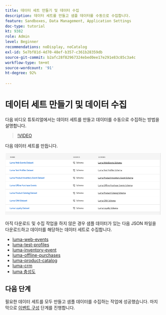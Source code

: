 ```yaml
---
title: 데이터 세트 만들기 및 데이터 수집
description: 데이터 세트를 만들고 샘플 데이터를 수동으로 수집합니다.
feature: Sandboxes, Data Management, Application Settings
doc-type: tutorial
kt: 9382
role: Admin
level: Beginner
recommendations: noDisplay, noCatalog
exl-id: 5e7bf81d-4d70-48ef-b357-c361b28359db
source-git-commit: b2afc28f82967324ebed0ee17e291e83c85c3a4c
workflow-type: tm+mt
source-wordcount: '91'
ht-degree: 92%

---
```


# 데이터 세트 만들기 및 데이터 수집

다음 비디오 튜토리얼에서는 데이터 세트를 만들고 데이터를 수동으로 수집하는 방법을 설명합니다.

>[!VIDEO](https://video.tv.adobe.com/v/334293?quality=12&learn=on)

다음 데이터 세트를 만듭니다.

![데이터 세트 만들기](/help/tutorial-configure-a-training-sandbox/assets/datasets.png)

아직 다운로드 및 수집 작업을 하지 않은 경우 샘플 데이터가 있는 다음 JSON 파일을 다운로드하고 데이터를 해당하는 데이터 세트로 수집합니다.

* [luma-web-events](/help/tutorial-configure-a-training-sandbox/assets/luma-data/luma-web-events.json)
* [luma-test-profiles](/help/tutorial-configure-a-training-sandbox/assets/luma-data/luma-test-profiles.json)
* [luma-inventory-event](/help/tutorial-configure-a-training-sandbox/assets/luma-data/luma-inventory-events.json)
* [luma-offline-purchases](/help/tutorial-configure-a-training-sandbox/assets/luma-data/luma-offline-purchases.json)
* [luma-product-catalog](/help/tutorial-configure-a-training-sandbox/assets/luma-data/luma-product-catalog.json)
* [luma-crm](/help/tutorial-configure-a-training-sandbox/assets/luma-data/luma-crm.json)
* [luma 충성도](/help/tutorial-configure-a-training-sandbox/assets/luma-data/luma-loyalty.json)


## 다음 단계

필요한 데이터 세트를 모두 만들고 샘플 데이터를 수집하는 작업에 성공했습니다. 마지막으로 [이벤트 구성](/help/tutorial-configure-a-training-sandbox/configure-events.md) 단계를 진행합니다.

